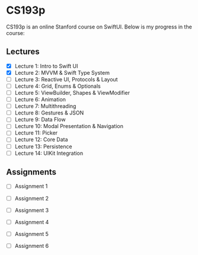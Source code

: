 # CS193p

CS193p is an online Stanford course on SwiftUI. Below is my progress in the course:

## Lectures

- [x] Lecture 1: Intro to Swift UI
- [x] Lecture 2: MVVM & Swift Type System
- [ ] Lecture 3: Reactive UI, Protocols & Layout
- [ ] Lecture 4: Grid, Enums & Optionals
- [ ] Lecture 5: ViewBuilder, Shapes & ViewModifier
- [ ] Lecture 6: Animation
- [ ] Lecture 7: Multithreading
- [ ] Lecture 8: Gestures & JSON
- [ ] Lecture 9: Data Flow
- [ ] Lecture 10: Modal Presentation & Navigation
- [ ] Lecture 11: Picker
- [ ] Lecture 12: Core Data
- [ ] Lecture 13: Persistence
- [ ] Lecture 14: UIKit Integration

## Assignments

- [ ] Assignment 1
- [ ] Assignment 2
- [ ] Assignment 3
- [ ] Assignment 4
- [ ] Assignment 5
- [ ] Assignment 6

